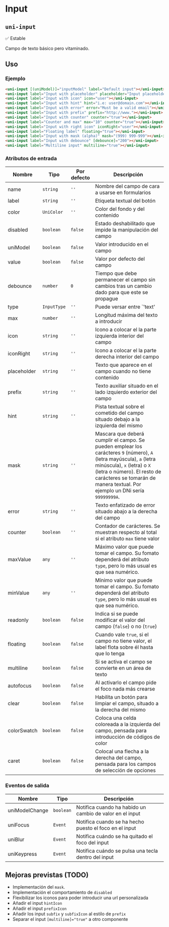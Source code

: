 Input
===================
`uni-input`
---
:white_check_mark: Estable

Campo de texto básico pero vitaminado.

## Uso

### Ejemplo

```html
<uni-input [(uniModel)]="inputModel" label="Default input"></uni-input>
<uni-input label="Input with placeholder" placeholder="Input placeholder"></uni-input>
<uni-input label="Input with icon" icon="user"></uni-input>
<uni-input label="Input with hint" hint="i.e: user@domain.com"></uni-input>
<uni-input label="Input with error" error="Must be a valid email"></uni-input>
<uni-input label="Input with prefix" prefix="http://www."></uni-input>
<uni-input label="Input with counter" counter="true"></uni-input>
<uni-input label="Counter and max" max="10" counter="true"></uni-input>
<uni-input label="Input with right icon" iconRight="user"></uni-input>
<uni-input label="Floating label" floating="true"></uni-input>
<uni-input label="Input with mask (alpha)" mask="(999) 999-999"></uni-input>
<uni-input label="Input with debounce" [debounce]="200"></uni-input>
<uni-input label="Multiline input" multiline="true"></uni-input>
```

### Atributos de entrada

| Nombre      | Tipo        | Por defecto | Descripción 
| ----------- | ----------- | ----------- | -----------
| name        | `string`    | `''`        | Nombre del campo de cara a usarse en formularios
| label       | `string`    | `''`        | Etiqueta textual del botón
| color       | `UniColor`  | `''`        | Color del fondo y del contenido
| disabled    | `boolean`   | `false`     | Estado deshabilitado que impide la manipulación del campo
| uniModel    | `boolean`   | `false`     | Valor introducido en el campo
| value       | `boolean`   | `false`     | Valor por defecto del campo
| debounce    | `number`    | `0`         | Tiempo que debe permanecer el campo sin cambios tras un cambio dado para que este se propague
| type        | `InputType` | `''`        | Puede versar entre `'text' | 'number' | 'email' | 'password' | 'color'`
| max         | `number`    | `''`        | Longitud máxima del texto a introducir
| icon        | `string`    | `''`        | Icono a colocar el la parte izquierda interior del campo
| iconRight   | `string`    | `''`        | Icono a colocar el la parte derecha interior del campo
| placeholder | `string`    | `''`        | Texto que aparece en el campo cuando no tiene contenido
| prefix      | `string`    | `''`        | Texto auxiliar situado en el lado izquierdo exterior del campo
| hint        | `string`    | `''`        | Pista textual sobre el cometido del campo situado debajo a la izquierda del mismo
| mask        | `string`    | `''`        | Mascara que deberá cumplir el campo. Se pueden emplear los carácteres `9` (número), `A` (letra mayúscula), `a` (letra minúscula), `x` (letra) o `X` (letra o número). El resto de carácteres se tomarán de manera textual. Por ejemplo un DNi sería `99999999A`.
| error       | `string`    | `''`        | Texto enfatizado de error situado abajo a la derecha del campo
| counter     | `boolean`   | `''`        | Contador de carácteres. Se muestran respecto al total si el atributo `max` tiene valor
| maxValue    | `any`       | `''`        | Máximo valor que puede tomar el campo. Su fomato dependerá del atributo `type`, pero lo más usual es que sea numérico.
| minValue    | `any`       | `''`        | Mínimo valor que puede tomar el campo. Su fomato dependerá del atributo `type`, pero lo más usual es que sea numérico.
| readonly    | `boolean`   | `false`     | Indica si se puede modificar el valor del campo (`false`) o no (`true`)
| floating    | `boolean`   | `false`     | Cuando vale `true`, si el campo no tiene valor, el label flota sobre él hasta que lo tenga
| multiline   | `boolean`   | `false`     | Si se activa el campo se convierte en un área de texto
| autofocus   | `boolean`   | `false`     | Al activarlo el campo pide el foco nada más crearse
| clear       | `boolean`   | `false`     | Habilita un botón para limpiar el campo, situado a la derecha del mismo
| colorSwatch | `boolean`   | `false`     | Coloca una celda coloreada a la izquierda del campo, pensada para introducción de códigos de color
| caret       | `boolean`   | `false`     | Colocal una flecha a la derecha del campo, pensada para los campos de selección de opciones

### Eventos de salida

| Nombre          | Tipo      | Descripción
| --------------- | --------- | -----------
| uniModelChange  | `boolean` | Notifica cuando ha habido un cambio de valor en el input
| uniFocus        | `Event`   | Notifica cuando se ha hecho puesto el foco en el input
| uniBlur         | `Event`   | Notifica cuándo se ha quitado el foco del input
| uniKeypress     | `Event`   | Notifica cuándo se pulsa una tecla dentro del input

## Mejoras previstas (TODO)

- Implementación del `mask`.
- Implementación el comportamiento de `disabled`
- Flexibilizar los iconos para poder introducir una url personalizada
- Añadir el input `hintIcon`
- Añadir el input `prefixIcon`
- Añadir los input `subfix` y `subfixIcon` al estilo de `prefix`
- Separar el input `[multiline]="true"` a otro componente
